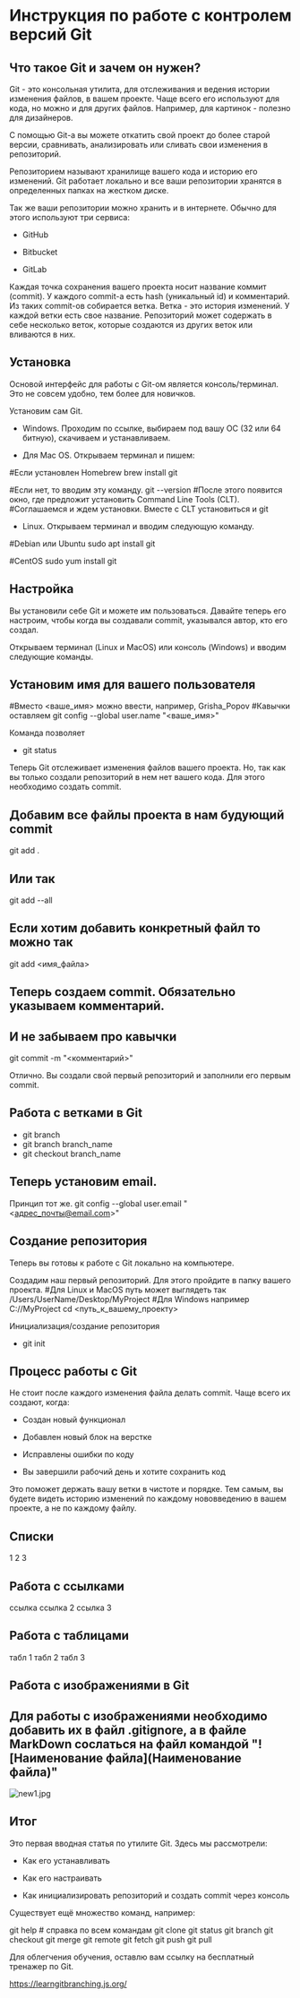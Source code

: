 # Инструкция по работе с контролем версий Git

## Что такое Git и зачем он нужен?
Git - это консольная утилита, для отслеживания и ведения истории изменения файлов, в вашем проекте. Чаще всего его используют для кода, но можно и для других файлов. Например, для картинок - полезно для дизайнеров.

С помощью Git-a вы можете откатить свой проект до более старой версии, сравнивать, анализировать или сливать свои изменения в репозиторий.

Репозиторием называют хранилище вашего кода и историю его изменений. Git работает локально и все ваши репозитории хранятся в определенных папках на жестком диске.

Так же ваши репозитории можно хранить и в интернете. Обычно для этого используют три сервиса:

- GitHub

- Bitbucket

- GitLab

Каждая точка сохранения вашего проекта носит название коммит (commit). У каждого commit-a есть hash (уникальный id) и комментарий. Из таких commit-ов собирается ветка. Ветка - это история изменений. У каждой ветки есть свое название. Репозиторий может содержать в себе несколько веток, которые создаются из других веток или вливаются в них.

## Установка
Основой интерфейс для работы с Git-ом является консоль/терминал. Это не совсем удобно, тем более для новичков.

Установим сам Git.

* Windows. Проходим по ссылке, выбираем под вашу ОС (32 или 64 битную), скачиваем и устанавливаем.

* Для Mac OS. Открываем терминал и пишем:

#Если установлен Homebrew
brew install git

#Если нет, то вводим эту команду. 
git --version
#После этого появится окно, где предложит установить Command Line Tools (CLT).
#Соглашаемся и ждем установки. Вместе с CLT установиться и git

* Linux. Открываем терминал и вводим следующую команду.

#Debian или Ubuntu
sudo apt install git

#CentOS
sudo yum install git

## Настройка
Вы установили себе Git и можете им пользоваться. Давайте теперь его настроим, чтобы когда вы создавали commit, указывался автор, кто его создал.

Открываем терминал (Linux и MacOS) или консоль (Windows) и вводим следующие команды.

## Установим имя для вашего пользователя

#Вместо <ваше_имя> можно ввести, например, Grisha_Popov
#Кавычки оставляем
git config --global user.name "<ваше_имя>"

  Команда позволяет 
* git status

Теперь Git отслеживает изменения файлов вашего проекта. Но, так как вы только создали репозиторий в нем нет вашего кода. Для этого необходимо создать commit.

## Добавим все файлы проекта в нам будующий commit
git add .
## Или так
git add --all

## Если хотим добавить конкретный файл то можно так
git add <имя_файла> 

## Теперь создаем commit. Обязательно указываем комментарий.
## И не забываем про кавычки
git commit -m "<комментарий>"

Отлично. Вы создали свой первый репозиторий и заполнили его первым commit.

## Работа с ветками в Git

- git branch
- git branch branch_name
- git checkout branch_name
## Теперь установим email. 
Принцип тот же.
git config --global user.email "<адрес_почты@email.com>"

## Создание репозитория
Теперь вы готовы к работе с Git локально на компьютере.

Создадим наш первый репозиторий. Для этого пройдите в папку вашего проекта.
#Для Linux и MacOS путь может выглядеть так /Users/UserName/Desktop/MyProject
#Для Windows например С://MyProject
cd <путь_к_вашему_проекту>

Инициализация/создание репозитория
- git init

## Процесс работы с Git
Не стоит после каждого изменения файла делать commit. Чаще всего их создают, когда:

- Создан новый функционал

- Добавлен новый блок на верстке

- Исправлены ошибки по коду

- Вы завершили рабочий день и хотите сохранить код


Это поможет держать вашу ветки в чистоте и порядке. Тем самым, вы будете видеть историю изменений по каждому нововведению в вашем проекте, а не по каждому файлу.
## Списки
1
2
3


## Работа с ссылками
ссылка
ссылка 2
ссылка 3
## Работа с таблицами
табл 1
табл 2
табл 3

## Работа с изображениями в Git

## Для работы с изображениями необходимо добавить их в файл .gitignore, а в файле MarkDown сослаться на файл командой "![Наименование файла](Наименование файла)"
![new1.jpg](new1.jpg)



## Итог
Это первая вводная статья по утилите Git. Здесь мы рассмотрели:

- Как его устанавливать

- Как его настраивать

- Как инициализировать репозиторий и создать commit через консоль

Существует ещё множество команд, например:

git help # справка по всем командам
git clone
git status
git branch
git checkout
git merge
git remote
git fetch
git push
git pull


Для облегчения обучения, оставлю вам ссылку на бесплатный тренажер по Git.

https://learngitbranching.js.org/
